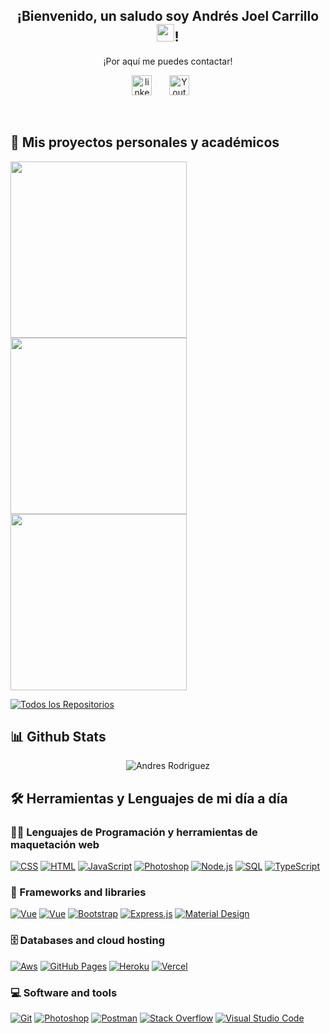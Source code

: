 <h2 align="center">
  ¡Bienvenido, un saludo soy Andrés Joel Carrillo 
  <img src="https://media.giphy.com/media/hvRJCLFzcasrR4ia7z/giphy.gif" width="28">!
</h2>

<p align="center">
  <a href="https://readme-typing-svg.herokuapp.com/?lines=Desarrollador%20Frontend%20Javascript;&font=Fira%20Code&center=true&width=440&height=45&color=2C3E50&vCenter=true&size=22"></a>
</p>

<p align="center">¡Por aquí me puedes contactar!</p>

<p align="center">
  <a href="https://readme-typing-svg.herokuapp.com/?lines=Desarrollador%20Frontend%20Javascript;&font=Fira%20Code&center=true&width=440&height=45&color=2C3E50&vCenter=true&size=22"></a>
</p>

<p align="center">
  <a href="linkedin.com/in/anndresrodriguez/"><img width="32px" alt="linkedin" title="linkedin" src="https://cdn-icons-png.flaticon.com/512/174/174857.png" width="100"/></a>
  &#8287;&#8287;&#8287;&#8287;&#8287;
  <a href="mailto:andresjoelcr@deemail.com"><img width="32px" alt="Youtube" title="Youtube" src="https://cdn.icon-icons.com/icons2/2631/PNG/512/gmail_new_logo_icon_159149.png" width="100"/></a>
  &#8287;&#8287;&#8287;&#8287;&#8287;
</p>

<br/>



## 📘 Mis proyectos personales y académicos

<p align="left">
  <a href="https://github.com/AnndresRodriguez/qrclass-frontend" target="_blank"><img width="282" src="https://denvercoder1-github-readme-stats.vercel.app/api/pin/?username=anndresrodriguez&repo=qrclass-frontend&theme=react&bg_color=2C3E50&title_color=FFF&icon_color=F8D866&hide_border=true&show_icons=false%22%20alt=%22qrclass-frontend"></a>
  <a href="https://github.com/AnndresRodriguez/qrclass-backend" target="_blank"><img width="282" src="https://denvercoder1-github-readme-stats.vercel.app/api/pin/?username=anndresrodriguez&repo=qrclass-backend&theme=react&bg_color=2C3E50&title_color=FFF&icon_color=F8D866&hide_border=true&show_icons=false%22%20alt=%22qrclass-backend"></a>
  <a href="https://github.com/AnndresRodriguez/rick-and-morty-app" target="_blank"><img width="282" src="https://denvercoder1-github-readme-stats.vercel.app/api/pin/?username=anndresrodriguez&repo=rick-and-morty-app&theme=react&bg_color=2C3E50&title_color=FFF&icon_color=F8D866&hide_border=true&show_icons=false%22%20alt=%22qrclass-rick-and-morty-app"></a>
  
</p>

<p align="left">
  <a href="https://github.com/anndresrodriguez?tab=repositories&sort=stargazers"><img alt="Todos los Repositorios" title="Todos los Repositorios" src="https://custom-icon-badges.herokuapp.com/badge/-All%20Repos-2962FF?style=for-the-badge&logoColor=white&logo=repo"/></a>
</p>



## 📊 Github Stats

<p align="center"> <img src="https://github-readme-stats.vercel.app/api?username=anndresrodriguez&show_icons=true&theme=gotham" alt="Andres Rodriguez" />


## 🛠 Herramientas y Lenguajes de mi día a día

### 👨‍💻 Lenguajes de Programación y herramientas de maquetación web

<p>
    <a href="https://github.com/search?q=user%3Aanndresrodriguez+language%3Acss"><img alt="CSS" src="https://img.shields.io/badge/CSS-1572B6.svg?logo=css3&logoColor=white"></a>
    <a href="https://github.com/search?q=user%3Aanndresrodriguez+language%3Ahtml"><img alt="HTML" src="https://img.shields.io/badge/HTML-E34F26.svg?logo=html5&logoColor=white"></a>
    <a href="https://github.com/search?q=user%3Aanndresrodriguez+language%3Ajavascript"><img alt="JavaScript" src="https://img.shields.io/badge/JavaScript-F7DF1E.svg?logo=javascript&logoColor=black"></a>
    <a href="#"><img alt="Photoshop" src="https://img.shields.io/badge/Photoshop-ps-blue"></a>
    <a href="https://github.com/search?q=user%3Aanndresrodriguez+language%3Anodejs"><img alt="Node.js" src="https://img.shields.io/badge/Node.js-43853D.svg?logo=node.js&logoColor=white"></a>
    <a href="#"><img alt="SQL" src="https://custom-icon-badges.herokuapp.com/badge/SQL-025E8C.svg?logo=database&logoColor=white"></a>
    <a href="https://github.com/search?q=user%3Aanndresrodriguez+language%3AtypeScript"><img alt="TypeScript" src="https://img.shields.io/badge/TypeScript-007ACC.svg?logo=typescript&logoColor=white"></a>

</p>

### 🧰 Frameworks and libraries

<p>
<a href="https://github.com/search?q=user%3Aanndresrodriguez+language%3Avue"><img alt="Vue" src="https://img.shields.io/badge/vuejs-vue-brightgreen"></a>
    <a href="https://github.com/search?q=user%3Aanndresrodriguez+language%3Aangular"><img alt="Vue" src="https://img.shields.io/badge/Angular-An-red"></a>
    <a href="#"><img alt="Bootstrap" src="https://img.shields.io/badge/Bootstrap-7952B3.svg?logo=bootstrap&logoColor=white"></a>
    <a href="#"><img alt="Express.js" src="https://img.shields.io/badge/Express.js-404d59.svg?logo=express&logoColor=white"></a>
    <a href="#"><img alt="Material Design" src="https://img.shields.io/badge/Material%20Design-0081CB.svg?logo=material-design&logoColor=white"></a>
</p>

### 🗄️ Databases and cloud hosting

<p>
    <a href="#"><img alt="Aws" src="https://img.shields.io/badge/AWS-cloud-blue"></a>
    <a href="#"><img alt="GitHub Pages" src="https://img.shields.io/badge/GitHub%20Pages-327FC7.svg?logo=github&logoColor=white"></a>
    <a href="#"><img alt="Heroku" src="https://img.shields.io/badge/Heroku-430098.svg?logo=heroku&logoColor=white"></a>
    <a href="#"><img alt="Vercel" src="https://img.shields.io/badge/Vercel-000000.svg?logo=vercel&logoColor=white"></a>
</p>

### 💻 Software and tools

<p>
    <a href="#"><img alt="Git" src="https://img.shields.io/badge/Git-F05033.svg?logo=git&logoColor=white"></a>
    <a href="#"><img alt="Photoshop" src="https://img.shields.io/badge/Photoshop-ps-blue"></a>
    <a href="#"><img alt="Postman" src="https://img.shields.io/badge/Postman-FF6C37?logo=postman&logoColor=white"></a>
    <a href="#"><img alt="Stack Overflow" src="https://img.shields.io/badge/-Stack%20Overflow-FE7A16?logo=stack-overflow&logoColor=white"></a>
    <a href="#"><img alt="Visual Studio Code" src="https://img.shields.io/badge/Visual%20Studio%20Code-0078d7.svg?logo=visual-studio-code&logoColor=white"></a>
</p>
